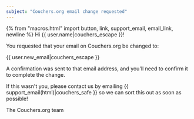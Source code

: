 ```yaml
---
subject: "Couchers.org email change requested"
---
```


{% from "macros.html" import button, link, support_email, email_link, newline %}
Hi {{ user.name|couchers_escape }}!

You requested that your email on Couchers.org be changed to:

{{ user.new_email|couchers_escape }}

A confirmation was sent to that email address, and you'll need to confirm it to complete the change.

If this wasn't you, please contact us by emailing {{ support_email(html)|couchers_safe }} so we can sort this out as soon as possible!

The Couchers.org team
